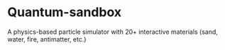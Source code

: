 # Quantum-sandbox
A physics-based particle simulator with 20+ interactive materials (sand, water, fire, antimatter, etc.)

